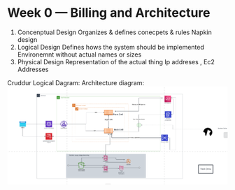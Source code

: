 # Week 0 — Billing and Architecture


1. Concenptual Design
      Organizes & defines conecpets & rules
      Napkin design
2. Logical Design 
    Defines hows the system should be implemented
    Environemnt without actual names or sizes 
3. Physical Design
     Representation of the actual thing 
    Ip addreses , Ec2 Addresses

Cruddur Logical Dagram:
Architecture diagram:![Cruddur](https://github.com/OrinaOisera/aws-bootcamp-cruddur-2023/blob/main/aws_crddur_app.png)

